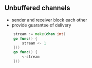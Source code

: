 ## Unbuffered channels

- sender and receiver block each other
- provide guarantee of delivery

```go
	stream := make(chan int)
	go func() {
		stream <- 1
	}()
	go func() {
		<-stream
	}()
```
